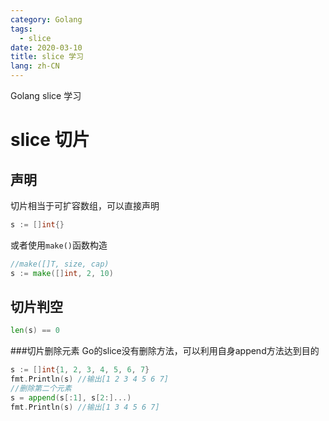 ```yaml
---
category: Golang
tags:
  - slice
date: 2020-03-10
title: slice 学习
lang: zh-CN
---
```


Golang slice 学习

<!-- more -->

# slice 切片

## 声明
切片相当于可扩容数组，可以直接声明
```go
s := []int{}
```
或者使用`make()`函数构造
```go
//make([]T, size, cap)
s := make([]int, 2, 10)
```
## 切片判空
```go
len(s) == 0
```

###切片删除元素
Go的slice没有删除方法，可以利用自身append方法达到目的
```go
s := []int{1, 2, 3, 4, 5, 6, 7}
fmt.Println(s) //输出[1 2 3 4 5 6 7]
//删除第二个元素
s = append(s[:1], s[2:]...)
fmt.Println(s) //输出[1 3 4 5 6 7]
```





